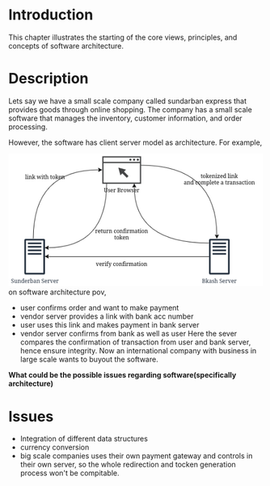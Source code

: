 # Introduction
This chapter illustrates the starting of the core views, principles, and concepts of software architecture.

# Description
Lets say we have a small scale company called sundarban express that provides goods through online shopping. The company has a small scale software that manages the inventory, customer information, and order processing.

However, the software has client server model as architecture. For example,

![Figure](../Figures/0.client-server-model.png)
on software architecture pov, 
- user confirms order and want to make payment
- vendor server provides a link with bank acc number
- user uses this link and makes payment in bank server 
- vendor server confirms from bank as well as user 
Here the sever compares the confirmation of transaction from user and bank server, hence ensure integrity. Now an international company with business in large scale wants to buyout the software. 

**What could be the possible issues regarding software(specifically architecture)**

# Issues
- Integration of different data structures
- currency conversion
- big scale companies uses their own payment gateway and controls in their own server, so the whole redirection and tocken generation process won't be compitable.